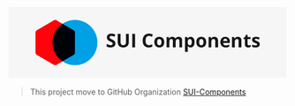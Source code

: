 ![SUI Components](SUI-Components.png)

> This project move to GitHub Organization [SUI-Components](https://github.com/SUI-Components)

